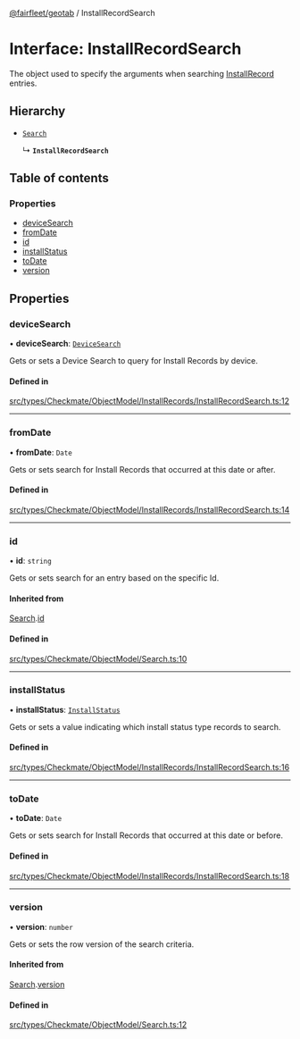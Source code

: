 [@fairfleet/geotab](../README.md) / InstallRecordSearch

# Interface: InstallRecordSearch

The object used to specify the arguments when searching [InstallRecord](InstallRecord.md) entries.

## Hierarchy

- [`Search`](Search.md)

  ↳ **`InstallRecordSearch`**

## Table of contents

### Properties

- [deviceSearch](InstallRecordSearch.md#devicesearch)
- [fromDate](InstallRecordSearch.md#fromdate)
- [id](InstallRecordSearch.md#id)
- [installStatus](InstallRecordSearch.md#installstatus)
- [toDate](InstallRecordSearch.md#todate)
- [version](InstallRecordSearch.md#version)

## Properties

### deviceSearch

• **deviceSearch**: [`DeviceSearch`](DeviceSearch.md)

Gets or sets a Device Search to query for Install Records by device.

#### Defined in

[src/types/Checkmate/ObjectModel/InstallRecords/InstallRecordSearch.ts:12](https://github.com/fairfleet/geotab/blob/ff38bfc/src/types/Checkmate/ObjectModel/InstallRecords/InstallRecordSearch.ts#L12)

___

### fromDate

• **fromDate**: `Date`

Gets or sets search for Install Records that occurred at this date or after.

#### Defined in

[src/types/Checkmate/ObjectModel/InstallRecords/InstallRecordSearch.ts:14](https://github.com/fairfleet/geotab/blob/ff38bfc/src/types/Checkmate/ObjectModel/InstallRecords/InstallRecordSearch.ts#L14)

___

### id

• **id**: `string`

Gets or sets search for an entry based on the specific Id.

#### Inherited from

[Search](Search.md).[id](Search.md#id)

#### Defined in

[src/types/Checkmate/ObjectModel/Search.ts:10](https://github.com/fairfleet/geotab/blob/ff38bfc/src/types/Checkmate/ObjectModel/Search.ts#L10)

___

### installStatus

• **installStatus**: [`InstallStatus`](../README.md#installstatus)

Gets or sets a value indicating which install status type records to search.

#### Defined in

[src/types/Checkmate/ObjectModel/InstallRecords/InstallRecordSearch.ts:16](https://github.com/fairfleet/geotab/blob/ff38bfc/src/types/Checkmate/ObjectModel/InstallRecords/InstallRecordSearch.ts#L16)

___

### toDate

• **toDate**: `Date`

Gets or sets search for Install Records that occurred at this date or before.

#### Defined in

[src/types/Checkmate/ObjectModel/InstallRecords/InstallRecordSearch.ts:18](https://github.com/fairfleet/geotab/blob/ff38bfc/src/types/Checkmate/ObjectModel/InstallRecords/InstallRecordSearch.ts#L18)

___

### version

• **version**: `number`

Gets or sets the row version of the search criteria.

#### Inherited from

[Search](Search.md).[version](Search.md#version)

#### Defined in

[src/types/Checkmate/ObjectModel/Search.ts:12](https://github.com/fairfleet/geotab/blob/ff38bfc/src/types/Checkmate/ObjectModel/Search.ts#L12)
